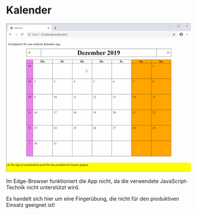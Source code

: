 # Kalender

![A screencast of my calendar app](https://github.com/paintdog/JavaScript/blob/master/Projekte/Kalender/calendar.gif "Demo")

Im Edge-Browser funktioniert die App nicht, da die verwendete JavaScript-Technik nicht unterstützt wird.

Es handelt sich hier um eine Fingerübung, die nicht für den produktiven Einsatz geeignet ist!


